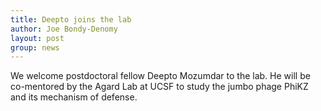 ```yaml
---
title: Deepto joins the lab
author: Joe Bondy-Denomy
layout: post
group: news
---
```


We welcome postdoctoral fellow Deepto Mozumdar to the lab. He will be co-mentored by the Agard Lab at UCSF to study the jumbo phage PhiKZ and its mechanism of defense.
